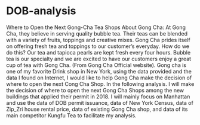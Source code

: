 # DOB-analysis
Where to Open the Next Gong-Cha Tea Shops
About Gong Cha: At Gong Cha, they believe in serving quality bubble tea. Their teas can be blended with a variety of fruits, toppings and creative mixes. Gong Cha prides itself on offering fresh tea and toppings to our customer’s everyday. How do we do this? Our tea and tapioca pearls are kept fresh every four hours. Bubble tea is our specialty and we are excited to have our customers enjoy a great cup of tea with Gong Cha. (From Gong Cha Official website). Gong cha is one of my favorite Drink shop in New York, using the data provided and the data I found on Internet, I would like to help Gong Cha make the decision of where to open the next Cong Cha Shop.
In the following analysis. I will make the decision of where to open the next Gong Cha Shops among the new buildings that applied their permit in 2018. I will mainly focus on Manhattan and use the data of DOB permit issuance, data of New York Census, data of Zip_Zri house rental price, data of existing Gong Cha shop, and data of its main competitor Kungfu Tea to facilitate my analysis.
